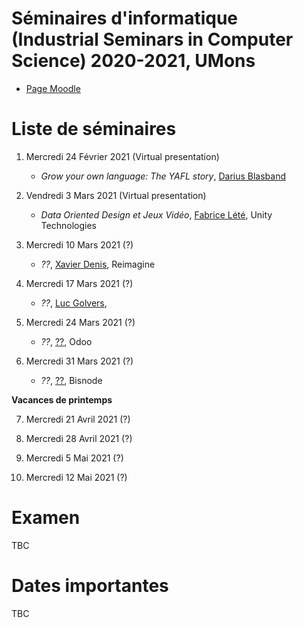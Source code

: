 # Séminaires d'informatique (Industrial Seminars in Computer Science) 2020-2021, UMons

- [Page Moodle](https://moodle.umons.ac.be/course/view.php?id=455)

# Liste de séminaires

1.	Mercredi 24 Février 2021 (Virtual presentation)

	* *Grow your own language: The YAFL story*, [Darius Blasband](https://www.dariusblasband.com/)


2.  Vendredi 3 Mars 2021 (Virtual presentation)

	* 	*Data Oriented Design et Jeux Vidéo*, [Fabrice Lété](https://www.linkedin.com/in/letef/?originalSubdomain=be), Unity Technologies


3.	Mercredi 10 Mars 2021 (?)

	* 	*??*, [Xavier Denis](https://www.linkedin.com/in/xavier-denis-822bb533/?originalSubdomain=be), Reimagine


4.	Mercredi 17 Mars 2021 (?)

	* 	*??*, [Luc Golvers](https://www.cepani.be/golvers-luc/), 


5.	Mercredi 24 Mars 2021 (?)

	* 	*??*, [??](??), Odoo


6.	Mercredi 31 Mars 2021 (?)

	* 	*??*, [??](??), Bisnode


**Vacances de printemps**

7.	Mercredi 21 Avril 2021 (?)

8.	Mercredi 28 Avril 2021 (?)

9. 	Mercredi 5 Mai 2021 (?)

10. Mercredi 12 Mai 2021 (?)

# Examen

TBC

# Dates importantes

TBC

